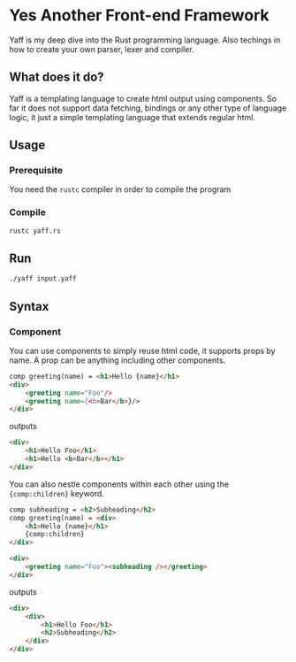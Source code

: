 # Yes Another Front-end Framework

Yaff is my deep dive into the Rust programming language.
Also techings in how to create your own parser, lexer and compiler.

## What does it do?
Yaff is a templating language to create html output using components. So far it does not support data fetching, bindings or any other type of language logic, it just a simple templating language that extends regular html.

## Usage
### Prerequisite
You need the `rustc` compiler in order to compile the program

### Compile
```bash
rustc yaff.rs
```

## Run
```bash
./yaff input.yaff
```

## Syntax

### Component
You can use components to simply reuse html code, it supports props by name. A prop can be anything including other components.


```html
comp greeting(name) = <h1>Hello {name}</h1>
<div>
    <greeting name="Foo"/>
    <greeting name={<b>Bar</b>}/>
</div>
```
outputs
```html
<div>
    <h1>Hello Foo</h1>
    <h1>Hello <b>Bar</b></h1>
</div>
```

You can also nestle components within each other using the `{comp:children}` keyword.
```html
comp subheading = <h2>Subheading</h2>
comp greeting(name) = <div>
    <h1>Hello {name}</h1>
    {comp:children}
</div>

<div>
    <greeting name="Foo"><subheading /></greeting>
</div>
```
outputs
```html
<div>
    <div>
        <h1>Hello Foo</h1>
        <h2>Subheading</h2>
    </div>
</div>
```
